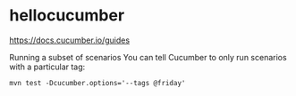 # hellocucumber

https://docs.cucumber.io/guides

Running a subset of scenarios
You can tell Cucumber to only run scenarios with a particular tag:

`mvn test -Dcucumber.options='--tags @friday'`